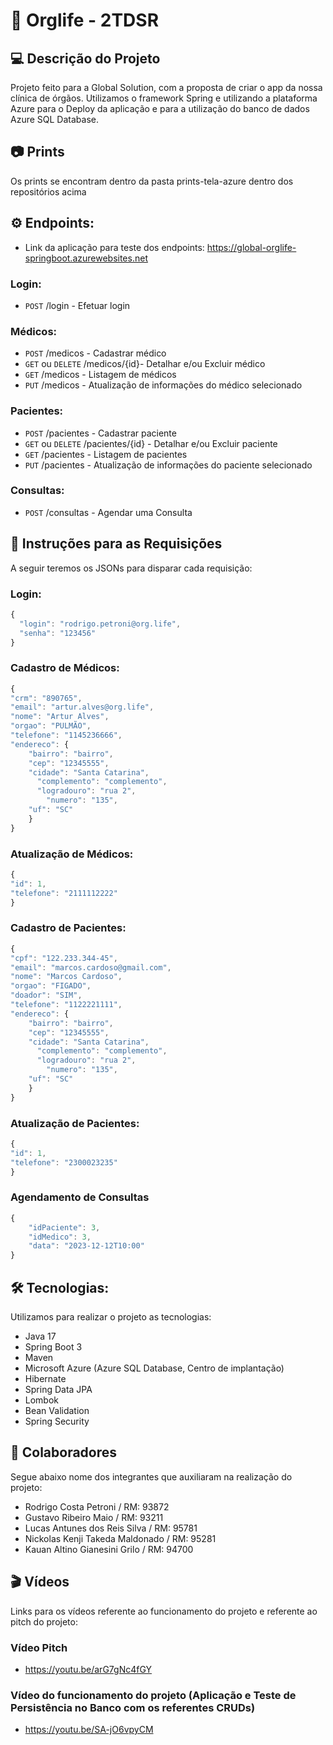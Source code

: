 #  🥼 **Orglife - 2TDSR**

## 💻 Descrição do Projeto
Projeto feito para a Global Solution, com a proposta de criar o app da nossa clínica de órgãos. Utilizamos o framework Spring e utilizando a plataforma Azure para o Deploy da aplicação e para a utilização do banco de dados Azure SQL Database.

## 📷 Prints
Os prints se encontram dentro da pasta prints-tela-azure dentro dos repositórios acima

## ⚙️ Endpoints:
* Link da aplicação para teste dos endpoints: https://global-orglife-springboot.azurewebsites.net
### Login:
* `POST`  /login - Efetuar login
### Médicos:
* `POST`  /medicos - Cadastrar médico
* `GET` ou `DELETE` /medicos/{id}- Detalhar e/ou Excluir médico
* `GET` /medicos - Listagem de médicos
* `PUT` /medicos - Atualização de informações do médico selecionado 
### Pacientes:
* `POST` /pacientes - Cadastrar paciente
* `GET` ou `DELETE` /pacientes/{id} - Detalhar e/ou Excluir paciente
* `GET` /pacientes - Listagem de pacientes
* `PUT` /pacientes - Atualização de informações do paciente selecionado
### Consultas:
* `POST` /consultas - Agendar uma Consulta

## 📝 Instruções para as Requisições
A seguir teremos os JSONs para disparar cada requisição:
### Login:
```js
{
  "login": "rodrigo.petroni@org.life",
  "senha": "123456"
}
```
### Cadastro de Médicos:
```js
{
"crm": "890765",
"email": "artur.alves@org.life",
"nome": "Artur Alves",
"orgao": "PULMÃO",
"telefone": "1145236666",
"endereco": {
    "bairro": "bairro",
    "cep": "12345555",
    "cidade": "Santa Catarina",
	  "complemento": "complemento",
	  "logradouro": "rua 2",
		"numero": "135",
    "uf": "SC"
    }
}
```
### Atualização de Médicos:
```js
{
"id": 1,
"telefone": "2111112222"
}
```

### Cadastro de Pacientes: 
```js
{
"cpf": "122.233.344-45",
"email": "marcos.cardoso@gmail.com",
"nome": "Marcos Cardoso",
"orgao": "FIGADO",
"doador": "SIM",
"telefone": "1122221111",
"endereco": {
    "bairro": "bairro",
    "cep": "12345555",
    "cidade": "Santa Catarina",
	  "complemento": "complemento",
	  "logradouro": "rua 2",
		"numero": "135",
    "uf": "SC"
    }
}
```

### Atualização de Pacientes:
```js
{
"id": 1,
"telefone": "2300023235"
}
```
### Agendamento de Consultas
```js
{
    "idPaciente": 3,
    "idMedico": 3,
    "data": "2023-12-12T10:00"
}
```

## 🛠 Tecnologias:
Utilizamos para realizar o projeto as tecnologias:
* Java 17
* Spring Boot 3
* Maven
* Microsoft Azure (Azure SQL Database, Centro de implantação)
* Hibernate
* Spring Data JPA
* Lombok
* Bean Validation
* Spring Security

## 🦺 Colaboradores
Segue abaixo nome dos integrantes que auxiliaram na realização do projeto:
* Rodrigo Costa Petroni / RM: 93872
* Gustavo Ribeiro Maio / RM: 93211
* Lucas Antunes dos Reis Silva / RM: 95781
* Nickolas Kenji Takeda Maldonado / RM: 95281
* Kauan Altino Gianesini Grilo / RM: 94700

## 🎬 Vídeos
Links para os vídeos referente ao funcionamento do projeto e referente ao pitch do projeto:

### Vídeo Pitch
* https://youtu.be/arG7gNc4fGY

### Vídeo do funcionamento do projeto (Aplicação e Teste de Persistência no Banco com os referentes CRUDs)
* https://youtu.be/SA-jO6vpyCM
